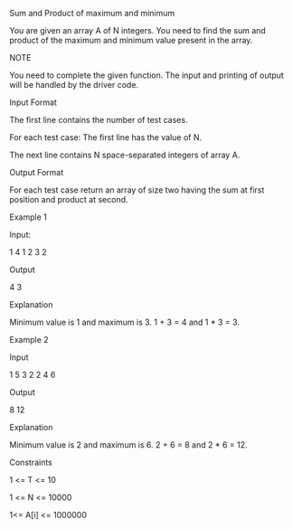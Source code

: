 Sum and Product of maximum and minimum

You are given an array A of N integers. You need to find the sum and product of the maximum and minimum value present in the array.

NOTE

You need to complete the given function. The input and printing of output will be handled by the driver code.

Input Format

The first line contains the number of test cases.

For each test case: The first line has the value of N.

The next line contains N space-separated integers of array A.

Output Format

For each test case return an array of size two having the sum at first position and product at second.

Example 1

Input:

1
4
1 2 3 2

Output

4 3

Explanation

Minimum value is 1 and maximum is 3. 1 + 3 = 4 and 1 \* 3 = 3.

Example 2

Input

1
5
3 2 2 4 6

Output

8 12

Explanation

Minimum value is 2 and maximum is 6. 2 + 6 = 8 and 2 \* 6 = 12.

Constraints

1 <= T <= 10

1 <= N <= 10000

1<= A[i] <= 1000000
